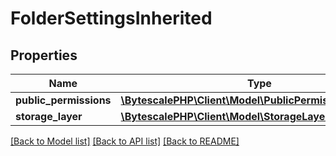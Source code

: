 # FolderSettingsInherited

## Properties

| Name                   | Type                                                                                       | Description | Notes      |
| ---------------------- | ------------------------------------------------------------------------------------------ | ----------- | ---------- |
| **public_permissions** | [**\BytescalePHP\Client\Model\PublicPermissionsInherited**](PublicPermissionsInherited.md) |             | [optional] |
| **storage_layer**      | [**\BytescalePHP\Client\Model\StorageLayerInherited**](StorageLayerInherited.md)           |             | [optional] |

[[Back to Model list]](../../README.md#documentation-for-models) [[Back to API list]](../../README.md#documentation-for-api-endpoints) [[Back to README]](../../README.md)

